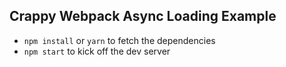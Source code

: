 ## Crappy Webpack Async Loading Example

- `npm install` or `yarn` to fetch the dependencies
- `npm start` to kick off the dev server